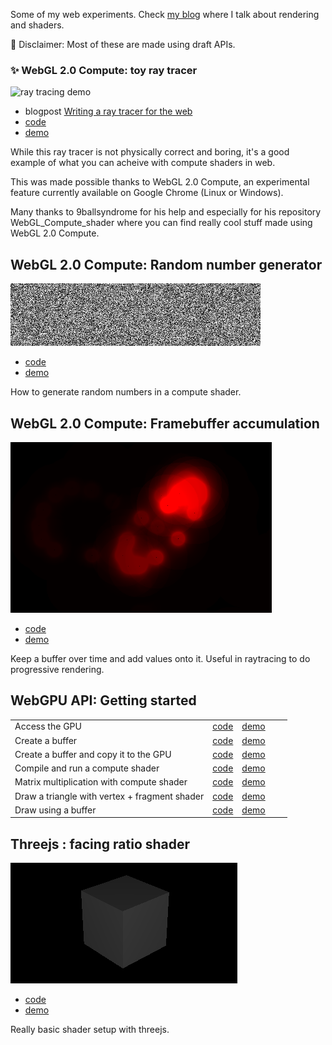 Some of my web experiments. Check [my blog](https://oktomus.com) where I talk about rendering and shaders.

🚧 Disclaimer: Most of these are made using draft APIs.

### :sparkles: WebGL 2.0 Compute: toy ray tracer

![ray tracing demo](webgl-compute/toy-raytracer/demo.gif)

- blogpost [Writing a ray tracer for the web](https://oktomus.com/posts/2020/ray-tracer-with-webgl-compute/)
- [code](https://github.com/oktomus/web-experiments/tree/master/webgl-compute/toy-raytracer)
- [demo](https://oktomus.com/web-experiments/webgl-compute/toy-raytracer/)

While this ray tracer is not physically correct and boring, it's a good example of what you can acheive with compute shaders in web.

This was made possible thanks to WebGL 2.0 Compute, an experimental feature currently available on Google Chrome (Linux or Windows).

Many thanks to 9ballsyndrome for his help and especially for his repository WebGL_Compute_shader where you can find really cool stuff made using WebGL 2.0 Compute.

## WebGL 2.0 Compute: Random number generator

![noise](webgl-compute/rng/rng.png)

- [code](https://github.com/oktomus/web-experiments/tree/master/webgl-compute/toy-raytracer)
- [demo](https://oktomus.com/web-experiments/webgl-compute/toy-raytracer/)

How to generate random numbers in a compute shader.

## WebGL 2.0 Compute: Framebuffer accumulation

![accum](webgl-compute/progressive-steps/accum.png)

- [code](https://github.com/oktomus/web-experiments/tree/master/webgl-compute/progressive-steps)
- [demo](https://oktomus.com/web-experiments/webgl-compute/progressive-steps/)

Keep a buffer over time and add values onto it. Useful in raytracing to do progressive rendering.

## WebGPU API: Getting started

|   |   |   |   |   |
|---|---|---|---|---|
| Access the GPU  | [code](https://github.com/oktomus/web-experiments/tree/master/webgpu-basics/basics-00-init)  | [demo](https://oktomus.com/web-experiments/webgpu-basics/basics-00-init/) |
| Create a buffer | [code](https://github.com/oktomus/web-experiments/tree/master/webgpu-basics/basics-01-create-buffer) | [demo](https://oktomus.com/web-experiments/webgpu-basics/basics-01-create-buffer/) |
| Create a buffer and copy it to the GPU | [code](https://github.com/oktomus/web-experiments/tree/master/webgpu-basics/basics-02-create-send-buffer) | [demo](https://oktomus.com/web-experiments/webgpu-basics/basics-02-create-send-buffer/) |
| Compile and run a compute shader | [code](https://github.com/oktomus/web-experiments/tree/master/webgpu-compute-pipeline/run-shader) | [demo](https://oktomus.com/web-experiments/webgpu-compute-pipeline/run-shader/) |
| Matrix multiplication with compute shader | [code](https://github.com/oktomus/web-experiments/tree/master/webgpu-compute-pipeline/multiply-matrices) | [demo](https://oktomus.com/web-experiments/webgpu-compute-pipeline/multiply-matrices/) |
| Draw a triangle with vertex + fragment shader | [code](https://github.com/oktomus/web-experiments/tree/master/webgpu-realtime-pipeline/draw-one-triangle) |  [demo](https://oktomus.com/web-experiments/webgpu-realtime-pipeline/draw-one-triangle/) |
| Draw using a buffer | [code](https://github.com/oktomus/web-experiments/tree/master/webgpu-realtime-pipeline/draw-using-buffer) | [demo](https://oktomus.com/web-experiments/webgpu-realtime-pipeline/draw-using-buffer/) |


## Threejs : facing ratio shader

![facing](threejs/facing-ratio/facing.png)

- [code](https://github.com/oktomus/web-experiments/tree/master/threejs/facing-ratio) 
- [demo](https://oktomus.com/web-experiments/threejs/facing-ratio/)

Really basic shader setup with threejs.
